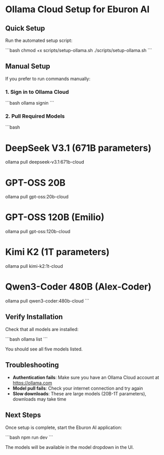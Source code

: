 # Ollama Cloud Setup for Eburon AI

## Quick Setup

Run the automated setup script:

\`\`\`bash
chmod +x scripts/setup-ollama.sh
./scripts/setup-ollama.sh
\`\`\`

## Manual Setup

If you prefer to run commands manually:

### 1. Sign in to Ollama Cloud
\`\`\`bash
ollama signin
\`\`\`

### 2. Pull Required Models
\`\`\`bash
# DeepSeek V3.1 (671B parameters)
ollama pull deepseek-v3.1:671b-cloud

# GPT-OSS 20B
ollama pull gpt-oss:20b-cloud

# GPT-OSS 120B (Emilio)
ollama pull gpt-oss:120b-cloud

# Kimi K2 (1T parameters)
ollama pull kimi-k2:1t-cloud

# Qwen3-Coder 480B (Alex-Coder)
ollama pull qwen3-coder:480b-cloud
\`\`\`

## Verify Installation

Check that all models are installed:

\`\`\`bash
ollama list
\`\`\`

You should see all five models listed.

## Troubleshooting

- **Authentication fails**: Make sure you have an Ollama Cloud account at https://ollama.com
- **Model pull fails**: Check your internet connection and try again
- **Slow downloads**: These are large models (20B-1T parameters), downloads may take time

## Next Steps

Once setup is complete, start the Eburon AI application:

\`\`\`bash
npm run dev
\`\`\`

The models will be available in the model dropdown in the UI.
